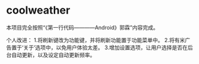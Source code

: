 # coolweather
本项目完全按照“《第一行代码————Android》郭霖”内容完成。

个人改进：
1.将刷新键改为功能键，并将刷新功能置于功能菜单中。
2.将有米广告置于‘关于’选项中，以免用户体验太差。
3.增加设置选项，让用户选择是否在后台自动更新，以及设定自动更新频率。
